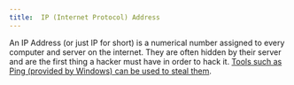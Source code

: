 ```yaml
---
title:  IP (Internet Protocol) Address
---
```

An IP Address (or just IP for short) is a numerical number assigned to every computer and server on the internet. They are often hidden by their server and are the first thing a hacker must have in order to hack it. [Tools such as Ping (provided by Windows) can be used to steal them](/tutorials/advanced-hacking-methods).
